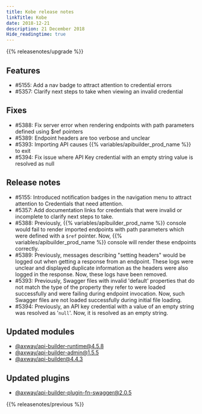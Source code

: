 ```yaml
---
title: Kobe release notes
linkTitle: Kobe
date: 2018-12-21
description: 21 December 2018
Hide_readingtime: true
---
```


{{% releasenotes/upgrade %}}

## Features

* #5155: Add a nav badge to attract attention to credential errors
* #5357: Clarify next steps to take when viewing an invalid credential

## Fixes

* #5388: Fix server error when rendering endpoints with path parameters defined using $ref pointers
* #5389: Endpoint headers are too verbose and unclear
* #5393: Importing API causes {{% variables/apibuilder_prod_name %}} to exit
* #5394: Fix issue where API Key credential with an empty string value is resolved as null

## Release notes

* #5155: Introduced notification badges in the navigation menu to attract attention to Credentials that need attention.
* #5357: Add documentation links for credentials that were invalid or incomplete to clarify next steps to take.
* #5388: Previously, {{% variables/apibuilder_prod_name %}} console would fail to render imported endpoints with path parameters which were defined with a `$ref` pointer. Now, {{% variables/apibuilder_prod_name %}} console will render these endpoints correctly.
* #5389: Previously, messages describing "setting headers" would be logged out when getting a response from an endpoint. These logs were unclear and displayed duplicate information as the headers were also logged in the response. Now, these logs have been removed.
* #5393: Previously, Swagger files with invalid 'default' properties that do not match the type of the property they refer to were loaded successfully and were failing during endpoint invocation. Now, such Swagger files are not loaded successfully during initial file loading.
* #5394: Previously, an API key credential with a value of an empty string was resolved as '`null`'. Now, it is resolved as an empty string.

## Updated modules

* [@axway/api-builder-runtime@4.5.8](https://www.npmjs.com/package/@axway/api-builder-runtime/v/4.5.8)
* [@axway/api-builder-admin@1.5.5](https://www.npmjs.com/package/@axway/api-builder-admin/v/1.5.5)
* [@axway/api-builder@4.4.3](https://www.npmjs.com/package/@axway/api-builder/v/4.4.3)

## Updated plugins

* [@axway/api-builder-plugin-fn-swagger@2.0.5](https://www.npmjs.com/package/@axway/api-builder-plugin-fn-swagger/v/2.0.5)

{{% releasenotes/previous %}}
